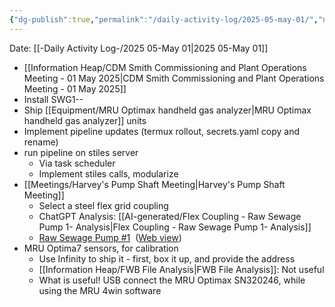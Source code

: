 ```yaml
---
{"dg-publish":true,"permalink":"/daily-activity-log/2025-05-may-01/","noteIcon":"","created":"2025-05-20T09:18:15.635-05:00"}
---
```


Date: [[-Daily Activity Log-/2025 05-May 01\|2025 05-May 01]]

- [[Information Heap/CDM Smith Commissioning and Plant Operations Meeting - 01 May 2025\|CDM Smith Commissioning and Plant Operations Meeting - 01 May 2025]]
- Install SWG1--
- Ship [[Equipment/MRU Optimax handheld gas analyzer\|MRU Optimax handheld gas analyzer]] units
- Implement pipeline updates (termux rollout, secrets.yaml copy and rename)
- run pipeline on stiles server
	- Via task scheduler
	- Implement stiles calls, modularize
- [[Meetings/Harvey's Pump Shaft Meeting\|Harvey's Pump Shaft Meeting]]
	- Select a steel flex grid coupling
	- ChatGPT Analysis: [[AI-generated/Flex Coupling - Raw Sewage Pump 1- Analysis\|Flex Coupling - Raw Sewage Pump 1- Analysis]]
	- [Raw Sewage Pump #1](onenote:https://memphistngov.sharepoint.com/sites/170903-TEMasonTreatmentPlantSouth/SiteAssets/170903-T.E.%20Mason%20Treatment%20Plant%20South%20Notebook/Machinery.one#Raw%20Sewage%20Pump%201&section-id=4800e5d7-1881-41f4-9ae6-7048a3da0552&page-id=e3ac0968-6d41-43b8-89aa-d3f952024eb9&end)  ([Web view](https://memphistngov.sharepoint.com/sites/170903-TEMasonTreatmentPlantSouth/_layouts/15/Doc.aspx?sourcedoc=%7B003be40c-0852-4203-9c58-2f2fc5239b36%7D&action=edit&wd=target%28Machinery.one%7C4800e5d7-1881-41f4-9ae6-7048a3da0552%2FRaw+Sewage+Pump+1%7Ce3ac0968-6d41-43b8-89aa-d3f952024eb9%2F%29&wdorigin=703&wdpreservelink=1))
- MRU Optima7 sensors, for calibration
	- Use Infinity to ship it - first, box it up, and provide the address
	- [[Information Heap/FWB File Analysis\|FWB File Analysis]]: Not useful
	- What is useful! USB connect the MRU Optimax SN320246, while using the MRU 4win software
